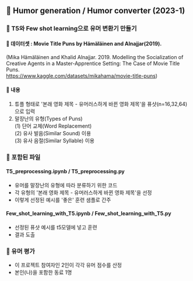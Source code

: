 ## 🍳 Humor generation / Humor converter (2023-1)
### 🍳 T5와 Few shot learning으로 유머 변환기 만들기
#### 🍳 데이터셋 : Movie Title Puns by Hämäläinen and Alnajjar(2019).
(Mika Hämäläinen and Khalid Alnajjar. 2019. 
Modelling the Socialization of Creative Agents in a Master-Apprentice Setting: The Case of Movie Title Puns.  
https://www.kaggle.com/datasets/mikahama/movie-title-puns)
#### 🍳 내용   
1. 튜플 형태로 '본래 영화 제목 - 유머러스하게 바뀐 영화 제목'을 퓨샷(n=16,32,64)으로 입력  
2. 말장난의 유형(Types of Puns)   
(1) 단어 교체(Word Replacement)  
(2) 유사 발음(Similar Sound) 이용  
(3) 유사 음절(Similar Syllable) 이용  
### 🍳 포함된 파일
#### T5_preprocessing.ipynb / T5_preprocessing.py
- 유머를 말장난의 유형에 따라 분류하기 위한 코드
- 각 유형의 '본래 영화 제목 - 유머러스하게 바뀐 영화 제목'을 선정
- 이렇게 선정된 예시를 '좋은' 훈련 샘플로 간주
#### Few_shot_learning_with_T5.ipynb / Few_shot_learning_with_T5.py
- 선정된 퓨샷 예시를 t5모델에 넣고 훈련
- 결과 도출
### 🍳 유머 평가
- 이 프로젝트 참여자인 2인이 각각 유머 점수를 산정
- 본인(나)을 포함한 동료 1명

